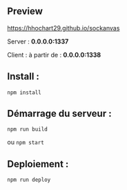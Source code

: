 ## Preview

https://hhochart29.github.io/sockanvas

Server : **0.0.0.0:1337**

Client : à partir de : **0.0.0.0:1338**

## Install :

``npm install``


## Démarrage du serveur :

``npm run build``

ou
``npm start``

## Deploiement :

``npm run deploy``
